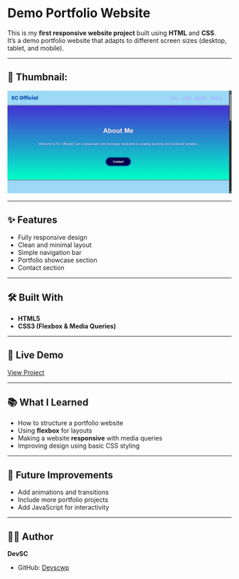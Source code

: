 # Demo Portfolio Website  

This is my **first responsive website project** built using **HTML** and **CSS**.  
It’s a demo portfolio website that adapts to different screen sizes (desktop, tablet, and mobile).  

---

## 📸 Thumbnail:

![Thumbnail](./thumbnail.png)  

---

## ✨ Features  

- Fully responsive design  
- Clean and minimal layout  
- Simple navigation bar  
- Portfolio showcase section  
- Contact section  

---

## 🛠️ Built With  

- **HTML5**  
- **CSS3 (Flexbox & Media Queries)**  

---

## 🚀 Live Demo  

[View Project](https://devscwp.github.io/scofficials-portfolio/)  

---

## 📚 What I Learned  

- How to structure a portfolio website  
- Using **flexbox** for layouts  
- Making a website **responsive** with media queries  
- Improving design using basic CSS styling  

---

## 📌 Future Improvements  

- Add animations and transitions  
- Include more portfolio projects  
- Add JavaScript for interactivity  

---

## 👨‍💻 Author  

**DevSC**  
- GitHub: [Devscwp](https://github.com/Devscwp)  
